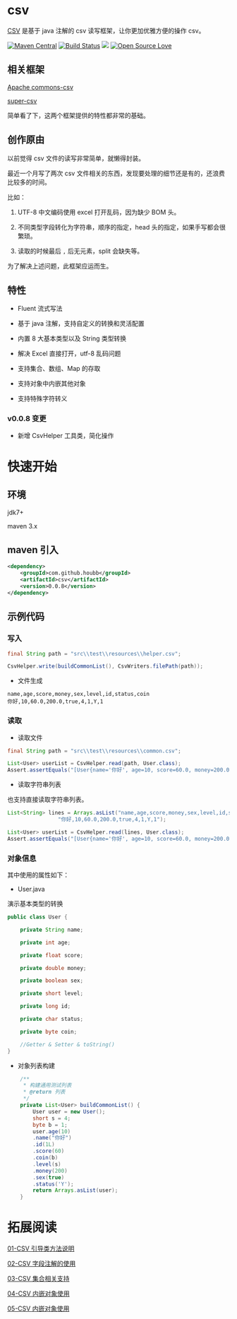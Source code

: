# csv

[CSV](https://github.com/houbb/csv) 是基于 java 注解的 csv 读写框架，让你更加优雅方便的操作 csv。

[![Maven Central](https://maven-badges.herokuapp.com/maven-central/com.github.houbb/csv/badge.svg)](http://mvnrepository.com/artifact/com.github.houbb/csv)
[![Build Status](https://www.travis-ci.org/houbb/csv.svg?branch=master)](https://www.travis-ci.org/houbb/csv?branch=master)
[![](https://img.shields.io/badge/license-Apache2-FF0080.svg)](https://github.com/houbb/csv/blob/master/LICENSE.txt)
[![Open Source Love](https://badges.frapsoft.com/os/v2/open-source.svg?v=103)](https://github.com/houbb/csv)

## 相关框架

[Apache commons-csv](https://github.com/apache/commons-csv)

[super-csv](https://github.com/super-csv/super-csv)

简单看了下，这两个框架提供的特性都非常的基础。

## 创作原由

以前觉得 csv 文件的读写非常简单，就懒得封装。

最近一个月写了两次 csv 文件相关的东西，发现要处理的细节还是有的，还浪费比较多的时间。

比如：

1. UTF-8 中文编码使用 excel 打开乱码，因为缺少 BOM 头。

2. 不同类型字段转化为字符串，顺序的指定，head 头的指定，如果手写都会很繁琐。

3. 读取的时候最后 `,` 后无元素，split 会缺失等。

为了解决上述问题，此框架应运而生。

## 特性

- Fluent 流式写法

- 基于 java 注解，支持自定义的转换和灵活配置

- 内置 8 大基本类型以及 String 类型转换

- 解决 Excel 直接打开，utf-8 乱码问题

- 支持集合、数组、Map 的存取

- 支持对象中内嵌其他对象

- 支持特殊字符转义

### v0.0.8 变更

- 新增 CsvHelper 工具类，简化操作

# 快速开始

## 环境

jdk7+

maven 3.x

## maven 引入

```xml
<dependency>
    <groupId>com.github.houbb</groupId>
    <artifactId>csv</artifactId>
    <version>0.0.8</version>
</dependency>
```

## 示例代码

### 写入

```java
final String path = "src\\test\\resources\\helper.csv";

CsvHelper.write(buildCommonList(), CsvWriters.filePath(path));
```

- 文件生成

```csv
name,age,score,money,sex,level,id,status,coin
你好,10,60.0,200.0,true,4,1,Y,1
```

### 读取

- 读取文件

```java
final String path = "src\\test\\resources\\common.csv";

List<User> userList = CsvHelper.read(path, User.class);
Assert.assertEquals("[User{name='你好', age=10, score=60.0, money=200.0, sex=true, level=4, id=1, status=Y, coin=1}]", userList.toString());
```

- 读取字符串列表

也支持直接读取字符串列表。

```java
List<String> lines = Arrays.asList("name,age,score,money,sex,level,id,status,coin",
                "你好,10,60.0,200.0,true,4,1,Y,1");

List<User> userList = CsvHelper.read(lines, User.class);
Assert.assertEquals("[User{name='你好', age=10, score=60.0, money=200.0, sex=true, level=4, id=1, status=Y, coin=1}]", userList.toString());
```

### 对象信息

其中使用的属性如下：

- User.java

演示基本类型的转换

```java
public class User {

    private String name;

    private int age;

    private float score;

    private double money;

    private boolean sex;

    private short level;

    private long id;

    private char status;

    private byte coin;

    //Getter & Setter & toString()
}
```

- 对象列表构建

```java
    /**
     * 构建通用测试列表
     * @return 列表
     */
    private List<User> buildCommonList() {
        User user = new User();
        short s = 4;
        byte b = 1;
        user.age(10)
        .name("你好")
        .id(1L)
        .score(60)
        .coin(b)
        .level(s)
        .money(200)
        .sex(true)
        .status('Y');
        return Arrays.asList(user);
    }
```

# 拓展阅读

[01-CSV 引导类方法说明](doc/user/01-csv-引导类.md)

[02-CSV 字段注解的使用](doc/user/02-csv-注解使用.md)

[03-CSV 集合相关支持](doc/user/03-csv-支持集合类.md)

[04-CSV 内嵌对象使用](doc/user/04-csv-支持内嵌对象.md)

[05-CSV 内嵌对象使用](doc/user/05-csv-特殊字符转义.md)